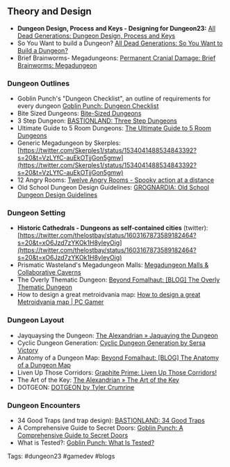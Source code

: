 ## Theory and Design

- **Dungeon Design, Process and Keys - Designing for Dungeon23:** [All Dead Generations: Dungeon Design, Process and Keys](https://alldeadgenerations.blogspot.com/2022/12/dungeon-design-process-and-keys.html)
- So You Want to build a Dungeon? [All Dead Generations: So You Want to Build a Dungeon?](https://alldeadgenerations.blogspot.com/2021/03/so-you-want-to-build-dungeon.html)  
- Brief Brainworms- Megadungeons: [Permanent Cranial Damage: Brief Brainworms: Megadungeon](https://permacrandam.blogspot.com/2021/03/brief-brainworms-megadungeon.html)

### Dungeon Outlines

- Goblin Punch's "Dungeon Checklist", an outline of requirements for every dungeon [Goblin Punch: Dungeon Checklist](https://goblinpunch.blogspot.com/2016/01/dungeon-checklist.html)
- Bite Sized Dungeons: [Bite-Sized Dungeons](https://traversefantasy.blogspot.com/2022/11/bite-sized-dungeons.html)
- 3 Step Dungeon: [BASTIONLAND: Three Step Dungeons](https://www.bastionland.com/2018/10/three-step-dungeons.html)
- Ultimate Guide to 5 Room Dungeons: [The Ultimate Guide to 5 Room Dungeons](https://www.roleplayingtips.com/5-room-dungeons/)
- Generic Megadungeon by Skerples: [https://twitter.com/Skerples1/status/1534041488534843392?s=20&t=VzLYfC-auEkOTjjGon5gmw](https://twitter.com/Skerples1/status/1534041488534843392?s=20&t=VzLYfC-auEkOTjjGon5gmw)  
- 12 Angry Rooms: [Twelve Angry Rooms - Spooky action at a distance](https://spooky.blot.im/twelve-room)
- Old School Dungeon Design Guidelines: [GROGNARDIA: Old School Dungeon Design Guidelines](https://grognardia.blogspot.com/2009/02/old-school-dungeon-design-guidelines.html)

### Dungeon Setting

- **Historic Cathedrals - Dungeons as self-contained cities** (twitter): [https://twitter.com/thelostbay/status/1603167873589182464?s=20&t=xO6Jzd7zYKOk1H8yIeyOig](https://twitter.com/thelostbay/status/1603167873589182464?s=20&t=xO6Jzd7zYKOk1H8yIeyOig)
- Prismatic Wasteland's Megadungeon Malls: [Megadungeon Malls & Collaborative Caverns](https://www.prismaticwasteland.com/blog/megadungeon-malls-and-collaborative-caverns?format=amp)
- The Overly Thematic Dungeon: [Beyond Fomalhaut: [BLOG] The Overly Thematic Dungeon](http://beyondfomalhaut.blogspot.com/2017/02/blog-overly-thematic-dungeon.html)
- How to design a great metroidvania map: [How to design a great Metroidvania map | PC Gamer](https://www.pcgamer.com/how-to-design-a-great-metroidvania-map/)


### Dungeon Layout

- Jayquaysing the Dungeon: [The Alexandrian » Jaquaying the Dungeon](https://thealexandrian.net/wordpress/13085/roleplaying-games/jaquaying-the-dungeon)  
- Cyclic Dungeon Generation: [Cyclic Dungeon Generation by Sersa Victory](https://sersavictory.itch.io/cyclic-dungeon-generation)
- Anatomy of a Dungeon Map: [Beyond Fomalhaut: [BLOG] The Anatomy of a Dungeon Map](http://beyondfomalhaut.blogspot.com/2020/05/blog-anatomy-of-dungeon-map.html)  
- Liven Up Those Corridors: [Graphite Prime: Liven Up Those Corridors!](http://graphiteprime.blogspot.com/2019/07/liven-up-those-corridors.html)  
- The Art of the Key: [The Alexandrian » The Art of the Key](https://thealexandrian.net/wordpress/35180/roleplaying-games/the-art-of-the-key)  
- DOTGEON: [DOTGEON by Tyler Crumrine](https://possible-worlds-games.itch.io/dotgeon)

### Dungeon Encounters

- 34 Good Traps (and trap design): [BASTIONLAND: 34 Good Traps](https://www.bastionland.com/2018/08/34-good-traps.html)  
- A Comprehensive Guide to Secret Doors:  [Goblin Punch: A Comprehensive Guide to Secret Doors](https://goblinpunch.blogspot.com/2018/08/a-comprehensive-guide-to-secret-doors.html)  
- What is Tested?: [Goblin Punch: What Is Tested?](https://goblinpunch.blogspot.com/2015/05/what-is-tested.html)  

Tags: #dungeon23 #gamedev #blogs